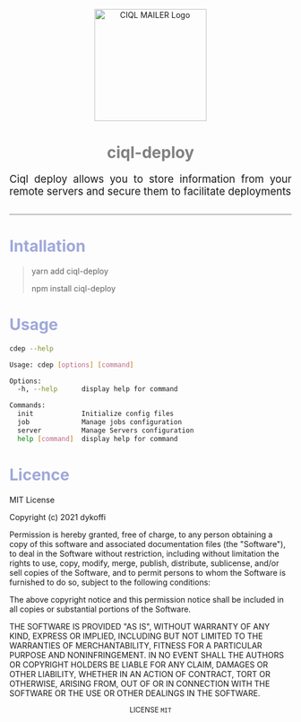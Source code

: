 
<p align="center">
  <img width="200" src="https://raw.githubusercontent.com/dykoffi/files/main/mailer.png" alt="CIQL MAILER Logo">
</p>

<h1 align="center" style="color:grey">ciql-deploy</h1>
<p style="font-size:18.5px; border-bottom:1px solid grey; padding-bottom:30px" align="justify">
    Ciql deploy allows you to store information from your remote servers and secure them to facilitate deployments
</p>
<h1 style="color:#9fa8da;">Intallation</h1>

> yarn add ciql-deploy
> 
> npm install ciql-deploy

<h1 style="color:#9fa8da;">Usage</h1>

```bash
cdep --help

Usage: cdep [options] [command]

Options:
  -h, --help      display help for command

Commands:
  init            Initialize config files
  job             Manage jobs configuration
  server          Manage Servers configuration
  help [command]  display help for command
```


<h1 style="color:#9fa8da;">Licence</h1>
<p>
MIT License

Copyright (c) 2021 dykoffi

Permission is hereby granted, free of charge, to any person obtaining a copy
of this software and associated documentation files (the "Software"), to deal
in the Software without restriction, including without limitation the rights
to use, copy, modify, merge, publish, distribute, sublicense, and/or sell
copies of the Software, and to permit persons to whom the Software is
furnished to do so, subject to the following conditions:

The above copyright notice and this permission notice shall be included in all
copies or substantial portions of the Software.

THE SOFTWARE IS PROVIDED "AS IS", WITHOUT WARRANTY OF ANY KIND, EXPRESS OR
IMPLIED, INCLUDING BUT NOT LIMITED TO THE WARRANTIES OF MERCHANTABILITY,
FITNESS FOR A PARTICULAR PURPOSE AND NONINFRINGEMENT. IN NO EVENT SHALL THE
AUTHORS OR COPYRIGHT HOLDERS BE LIABLE FOR ANY CLAIM, DAMAGES OR OTHER
LIABILITY, WHETHER IN AN ACTION OF CONTRACT, TORT OR OTHERWISE, ARISING FROM,
OUT OF OR IN CONNECTION WITH THE SOFTWARE OR THE USE OR OTHER DEALINGS IN THE
SOFTWARE.
</p>
<p align="center" style="font-size:12.5px">
LICENSE <code>MIT</code>
</p>
